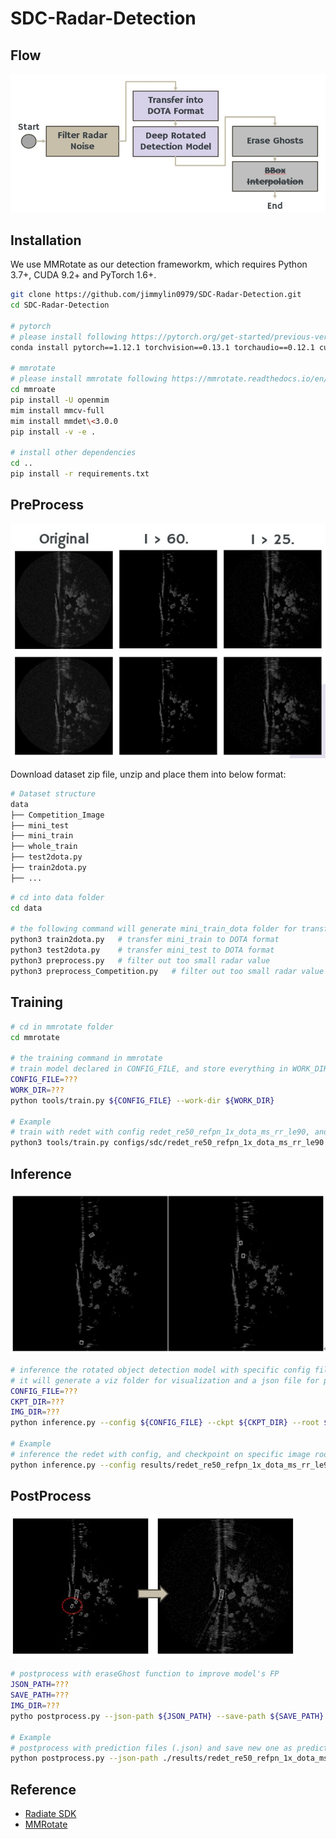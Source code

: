 # SDC-Radar-Detection

## Flow

![flow chart](./imgs/fig_flowChart.jpg)

## Installation

We use MMRotate as our detection frameworkm, which requires Python 3.7+, CUDA 9.2+ and PyTorch 1.6+.

```bash
git clone https://github.com/jimmylin0979/SDC-Radar-Detection.git
cd SDC-Radar-Detection

# pytorch
# please install following https://pytorch.org/get-started/previous-versions/
conda install pytorch==1.12.1 torchvision==0.13.1 torchaudio==0.12.1 cudatoolkit=11.3 -c pytorch

# mmrotate
# please install mmrotate following https://mmrotate.readthedocs.io/en/latest/install.html#installation
cd mmroate 
pip install -U openmim
mim install mmcv-full
mim install mmdet\<3.0.0
pip install -v -e .

# install other dependencies
cd ..
pip install -r requirements.txt
```

## PreProcess

![preprocess](./imgs/fig_preProcess.jpg)

Download dataset zip file, unzip and place them into below format:
```bash
# Dataset structure 
data
├── Competition_Image
├── mini_test
├── mini_train
├── whole_train
├── test2dota.py
├── train2dota.py
├── ...
```

```bash
# cd into data folder
cd data

# the following command will generate mini_train_dota folder for transfered dataset
python3 train2dota.py   # transfer mini_train to DOTA format
python3 test2dota.py    # transfer mini_test to DOTA format
python3 preprocess.py   # filter out too small radar value 
python3 preprocess_Competition.py   # filter out too small radar value for competition image
```

## Training

```bash
# cd in mmrotate folder
cd mmrotate

# the training command in mmrotate
# train model declared in CONFIG_FILE, and store everything in WORK_DIR
CONFIG_FILE=???
WORK_DIR=???
python tools/train.py ${CONFIG_FILE} --work-dir ${WORK_DIR}

# Example
# train with redet with config redet_re50_refpn_1x_dota_ms_rr_le90, and store the checkpoint into work dir
python3 tools/train.py configs/sdc/redet_re50_refpn_1x_dota_ms_rr_le90.py --work-dir ../results/redet_re50_refpn_1x_dota_ms_rr_le90
```

## Inference

![ReDet Prediction](./imgs//fig_prediction.jpg)

```bash
# inference the rotated object detection model with specific config files, checkpoint path and image root
# it will generate a viz folder for visualization and a json file for predictions
CONFIG_FILE=???
CKPT_DIR=???
IMG_DIR=???
python inference.py --config ${CONFIG_FILE} --ckpt ${CKPT_DIR} --root ${IMG_DIR}

# Example
# inference the redet with config, and checkpoint on specific image root 
python inference.py --config results/redet_re50_refpn_1x_dota_ms_rr_le90_batch2/redet_re50_refpn_1x_dota_ms_rr_le90.py --ckpt results/redet_re50_refpn_1x_dota_ms_rr_le90_batch2/latest.pth --root ./data/Competetion_Image_preprocessed
```

## PostProcess

![postprocess](./imgs/fig_postprocess.jpg)

```bash
# postprocess with eraseGhost function to improve model's FP
JSON_PATH=???
SAVE_PATH=???
IMG_DIR=???
pytho postprocess.py --json-path ${JSON_PATH} --save-path ${SAVE_PATH} --root-image ${IMG_DIR}

# Example 
# postprocess with prediction files (.json) and save new one as predictions.json, with provided root image dir for visualization 
python postprocess.py --json-path ./results/redet_re50_refpn_1x_dota_ms_rr_le90/rotated_redet_re50_refpn_1x_dota_ms_rr_le90.json --save-path predictions.json --root-image ./data/Competition_Image_preprocessed
```

## Reference

+ [Radiate SDK](https://github.com/marcelsheeny/radiate_sdk)
+ [MMRotate](https://github.com/open-mmlab/mmrotate)